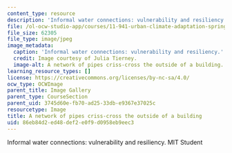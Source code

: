 ```yaml
---
content_type: resource
description: 'Informal water connections: vulnerability and resiliency. MIT Student'
file: /ol-ocw-studio-app/courses/11-941-urban-climate-adaptation-spring-2011/86eb84d2ed48def2e0f9d0958eb9eec3_pipes2.jpg
file_size: 62305
file_type: image/jpeg
image_metadata:
  caption: 'Informal water connections: vulnerability and resiliency.'
  credit: Image courtesy of Julia Tierney.
  image-alt: A network of pipes criss-cross the outside of a building.
learning_resource_types: []
license: https://creativecommons.org/licenses/by-nc-sa/4.0/
ocw_type: OCWImage
parent_title: Image Gallery
parent_type: CourseSection
parent_uid: 3745d60e-fb70-ad25-33db-e9367e37025c
resourcetype: Image
title: A network of pipes criss-cross the outside of a building
uid: 86eb84d2-ed48-def2-e0f9-d0958eb9eec3
---
```

Informal water connections: vulnerability and resiliency. MIT Student